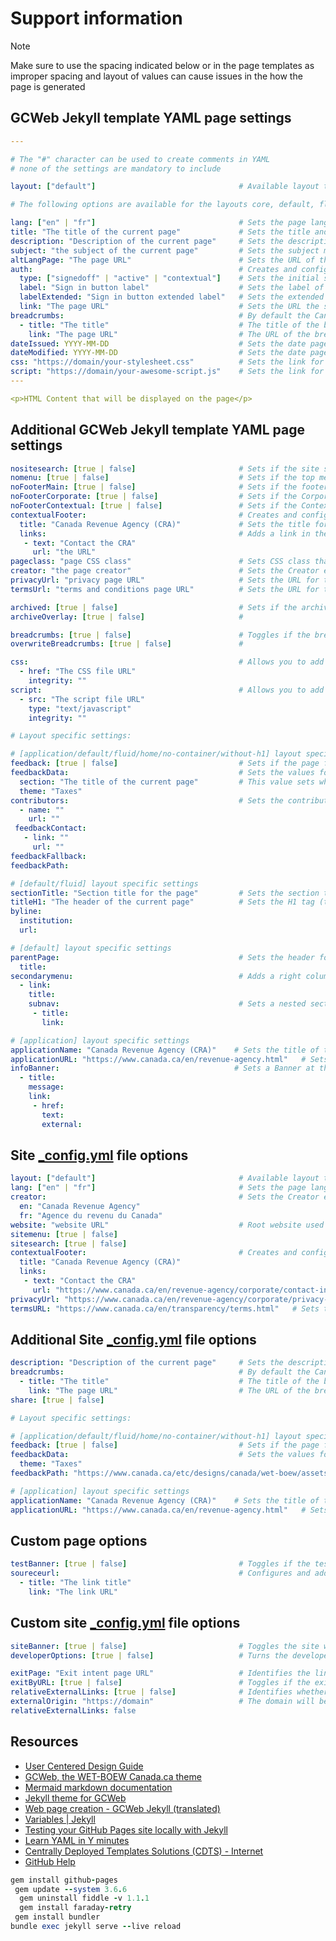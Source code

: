 # Support information

> [!NOTE]
> Make sure to use the spacing indicated below or in the page templates as improper spacing and layout of values can cause issues in the how the page is generated

## GCWeb Jekyll template YAML page settings

```yaml
---

# The "#" character can be used to create comments in YAML
# none of the settings are mandatory to include

layout: ["default"]                                # Available layout types: core, default, fluid, no-container, without-h1, application, home, servermesssage, splashpage-en, splashpage-fr

# The following options are available for the layouts core, default, fluid, no-container, without-h1

lang: ["en" | "fr"]                                # Sets the page language
title: "The title of the current page"             # Sets the title and H1 tag
description: "Description of the current page"     # Sets the description metadata
subject: "the subject of the current page"         # Sets the subject metadata
altLangPage: "The page URL"                        # Sets the URL of the alternate language page for the language toggle
auth:                                              # Creates and configures a sign in button
  type: ["signedoff" | "active" | "contextual"]    # Sets the initial state of the sign in button
  label: "Sign in button label"                    # Sets the label of the sign in button
  labelExtended: "Sign in button extended label"   # Sets the extended label of the sign in button
  link: "The page URL"                             # Sets the URL the sign in button takes you to
breadcrumbs:                                       # By default the Canada.ca breadcrumbs is already set
  - title: "The title"                             # The title of the breadcrumb element
    link: "The page URL"                           # The URL of the breadcrumb element
dateIssued: YYYY-MM-DD                             # Sets the date page issued metadata
dateModified: YYYY-MM-DD                           # Sets the date page was last modified
css: "https://domain/your-stylesheet.css"          # Sets the link for custom CSS files you add to your page
script: "https://domain/your-awesome-script.js"    # Sets the link for custom JavaScript files you add to your page
---

<p>HTML Content that will be displayed on the page</p>
```

## Additional GCWeb Jekyll template YAML page settings

```yaml
nositesearch: [true | false]                       # Sets if the site search shows on the page [default: false]
nomenu: [true | false]                             # Sets if the top menu shows on the page [default: false]
noFooterMain: [true | false]                       # Sets if the footer shows on the page [default: false]
noFooterCorporate: [true | false]                  # Sets if the Corporate footer shows on the page [default: false]
noFooterContextual: [true | false]                 # Sets if the Contextual footer shows on the page [default: false]
contextualFooter:                                  # Creates and configures the links for a contextual footer
  title: "Canada Revenue Agency (CRA)"             # Sets the title for the contextual footer area
  links:                                           # Adds a link in the contextual footer
   - text: "Contact the CRA"
     url: "the URL"
pageclass: "page CSS class"                        # Sets CSS class that are in the <body> tag  
creator: "the page creator"                        # Sets the Creator element for the page
privacyUrl: "privacy page URL"                     # Sets the URL for the privacy link in the page footer
termsUrl: "terms and conditions page URL"          # Sets the URL for the terms and conditions link in the page footer

archived: [true | false]                           # Sets if the archived banner is added to the top of the page [default: false]
archiveOverlay: [true | false]                     # 

breadcrumbs: [true | false]                        # Toggles if the breadcrumb is shown [default: true]
overwriteBreadcrumbs: [true | false]               # 

css:                                               # Allows you to add custom CSS to your entire site
  - href: "The CSS file URL"
    integrity: ""
script:                                            # Allows you to add custom script files to your entire site
  - src: "The script file URL"
    type: "text/javascript"
    integrity: ""

# Layout specific settings:

# [application/default/fluid/home/no-container/without-h1] layout specific settings
feedback: [true | false]                           # Sets if the page feedback item is shown at the bottom of the page
feedbackData:                                      # Sets the values for the feedback section at the bottom of the page
  section: "The title of the current page"         # This value sets what to identify the page as in the feedback section for when feedback is sent
  theme: "Taxes"
contributors:                                      # Sets the contributors for the page
  - name: ""
    url: ""
 feedbackContact:
   - link: ""
     url: ""
feedbackFallback:
feedbackPath:

# [default/fluid] layout specific settings
sectionTitle: "Section title for the page"         # Sets the section title above the H1 tag
titleH1: "The header of the current page"          # Sets the H1 tag (title over rides this value)
byline:
  institution:
  url:

# [default] layout specific settings
parentPage:                                        # Sets the header for the right column secondary menu
  title:
secondarymenu:                                     # Adds a right column secondary menu
  - link:
    title:
    subnav:                                        # Sets a nested section in the right column secondary menu 
     - title:
       link:

# [application] layout specific settings
applicationName: "Canada Revenue Agency (CRA)"    # Sets the title of the bar at the top of the application layout for the page
applicationURL: "https://www.canada.ca/en/revenue-agency.html"   # Sets the URL of link in the bar at the top of the application layout for the page
infoBanner:                                       # Sets a Banner at the top of the page and its elements
  - title:
    message:
    link:
     - href:
       text:
       external:
```

## Site [_config.yml](https://github.com/cra-design/gst-hst-business/blob/main/_config.yml) file options

[//]: # (**************************Test comment*********************************)

```yaml
layout: ["default"]                                # Available layout types: core, default, fluid, no-container, without-h1, application, home, servermesssage, splashpage-en, splashpage-fr
lang: ["en" | "fr"]                                # Sets the page language for the entire site
creator:                                           # Sets the Creator element for all pages on the site
  en: "Canada Revenue Agency"
  fr: "Agence du revenu du Canada"
website: "website URL"                             # Root website used for the site
sitemenu: [true | false]
sitesearch: [true | false]
contextualFooter:                                  # Creates and configures the links for a contextual footer for the entire site
  title: "Canada Revenue Agency (CRA)"
  links:
   - text: "Contact the CRA"
     url: "https://www.canada.ca/en/revenue-agency/corporate/contact-information.html"
privacyUrl: "https://www.canada.ca/en/revenue-agency/corporate/privacy-notice.html"   # Sets the URL for the privacy link in the page footer for the entire site
termsURL: "https://www.canada.ca/en/transparency/terms.html"   # Sets the URL for the terms and conditions link in the page footer for the entire site
```

## Additional Site [_config.yml](https://github.com/cra-design/gst-hst-business/blob/main/_config.yml) file options

```yaml
description: "Description of the current page"     # Sets the description metadata for the entire site
breadcrumbs:                                       # By default the Canada.ca breadcrumbs is already set
  - title: "The title"                             # The title of the breadcrumb element
    link: "The page URL"                           # The URL of the breadcrumb element
share: [true | false]

# Layout specific settings:

# [application/default/fluid/home/no-container/without-h1] layout specific settings
feedback: [true | false]                           # Sets if the page feedback item is shown at the bottom of every page for the site
feedbackData:                                      # Sets the values for the feedback section at the bottom of every page for the site
  theme: "Taxes"
feedbackPath: "https://www.canada.ca/etc/designs/canada/wet-boew/assets/feedback/page-feedback-en.html"

# [application] layout specific settings
applicationName: "Canada Revenue Agency (CRA)"    # Sets the title of the bar at the top of the application layout for all pages on the site
applicationURL: "https://www.canada.ca/en/revenue-agency.html"   # Sets the URL of link in the bar at the top of the application layout for all pages on the site
```

## Custom page options

```yaml
testBanner: [true | false]                         # Toggles if the testing site only banner shows for a page
soureceurl:                                        # Configures and adds links of your choice to the testing site only banner for a page
  - title: "The link title" 
    link: "The link URL"
```

## Custom site [_config.yml](https://github.com/cra-design/gst-hst-business/blob/main/_config.yml) file options

```yaml
siteBanner: [true | false]                         # Toggles the site wide banner off and on for the site
developerOptions: [true | false]                   # Turns the developer options on/off for all pages (edit button, github button, custom banner links, exit page leave site button)

exitPage: "Exit intent page URL"                   # Identifies the link to the exit intent page used for link generation on all pages
exitByURL: [true | false]                          # Toggles if the exit page uses the developed method or if it uses the WET Exit plugin. Default is true 
relativeExternalLinks: [true | false]              # Identifies whether links to the exit intent page will be generated from relative links where the link starts with "/"
externalOrigin: "https://domain"                   # The domain will be prepended to all links on all pages where the link starts with "/"
relativeExternalLinks: false
```

## Resources

- [User Centered Design Guide](https://design.cra-arc.alpha.canada.ca/en/index.html)
- [GCWeb, the WET-BOEW Canada.ca theme](https://wet-boew.github.io/GCWeb/index-en.html)
- [Mermaid markdown documentation](https://mermaid.js.org/intro/getting-started.html)
- [Jekyll theme for GCWeb](https://github.com/wet-boew/gcweb-jekyll)
- [Web page creation - GCWeb Jekyll \(translated\)](https://wet--boew-github-io.translate.goog/gcweb-jekyll/pages/index-fr.html?_x_tr_sl=fr&_x_tr_tl=en&_x_tr_hl=en-US&_x_tr_pto=wapp)
- [Variables | Jekyll](https://jekyllrb.com/docs/variables/)
- [Testing your GitHub Pages site locally with Jekyll](https://docs.github.com/en/pages/setting-up-a-github-pages-site-with-jekyll/testing-your-github-pages-site-locally-with-jekyll)
- [Learn YAML in Y minutes](https://learnxinyminutes.com/docs/yaml/)
- [Centrally Deployed Templates Solutions \(CDTS\) - Internet](https://cenw-wscoe.github.io/sgdc-cdts/docs/internet-nodocwrite-en.html)
- [GitHub Help](https://help.github.com)

```ruby
gem install github-pages
 gem update --system 3.6.6
  gem uninstall fiddle -v 1.1.1
  gem install faraday-retry
 gem install bundler
bundle exec jekyll serve --live reload
```
